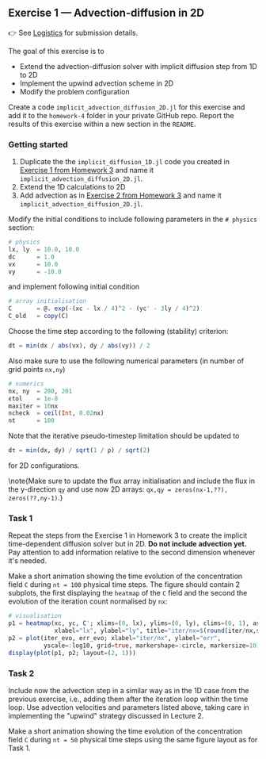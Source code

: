 <!--This file was generated, do not modify it.-->
## Exercise 1 — **Advection-diffusion in 2D**

👉 See [Logistics](/logistics/#submission) for submission details.

The goal of this exercise is to
- Extend the advection-diffusion solver with implicit diffusion step from 1D to 2D
- Implement the upwind advection scheme in 2D
- Modify the problem configuration

Create a code `implicit_advection_diffusion_2D.jl` for this exercise and add it to the `homework-4` folder in your private GitHub repo. Report the results of this exercise within a new section in the `README`.

### Getting started

1. Duplicate the the `implicit_diffusion_1D.jl` code you created in [Exercise 1 from Homework 3](/lecture3/#exercise_1_implicit_transient_diffusion_using_dual_timestepping) and name it `implicit_advection_diffusion_2D.jl`.
2. Extend the 1D calculations to 2D
3. Add advection as in [Exercise 2 from Homework 3](/lecture3/#exercise_2_operator_splitting_for_advection-diffusion) and name it `implicit_advection_diffusion_2D.jl`.

Modify the initial conditions to include following parameters in the `# physics` section:
```julia
# physics
lx, ly  = 10.0, 10.0
dc      = 1.0
vx      = 10.0
vy      = -10.0
```
and implement following initial condition
```julia
# array initialisation
C       = @. exp(-(xc - lx / 4)^2 - (yc' - 3ly / 4)^2)
C_old   = copy(C)
```

Choose the time step according to the following (stability) criterion:

```julia
dt = min(dx / abs(vx), dy / abs(vy)) / 2
```

Also make sure to use the following numerical parameters (in number of grid points `nx,ny`)
```julia
# numerics
nx, ny  = 200, 201
ϵtol    = 1e-8
maxiter = 10nx
ncheck  = ceil(Int, 0.02nx)
nt      = 100

```

Note that the iterative pseudo-timestep limitation should be updated to
```julia
dτ = min(dx, dy) / sqrt(1 / ρ) / sqrt(2)
```
for 2D configurations.

\note{Make sure to update the flux array initialisation and include the flux in the y-direction `qy` and use now 2D arrays: `qx,qy = zeros(nx-1,??), zeros(??,ny-1)`.}

### Task 1
Repeat the steps from the Exercise 1 in Homework 3 to create the implicit time-dependent diffusion solver but in 2D. **Do not include advection yet.** Pay attention to add information relative to the second dimension whenever it's needed.


Make a short animation showing the time evolution of the concentration field `C` during `nt = 100` physical time steps. The figure should contain 2 subplots, the first displaying the `heatmap` of the `C` field and the second the evolution of the iteration count normalised by `nx`:

```julia
# visualisation
p1 = heatmap(xc, yc, C'; xlims=(0, lx), ylims=(0, ly), clims=(0, 1), aspect_ratio=1,
             xlabel="lx", ylabel="ly", title="iter/nx=$(round(iter/nx,sigdigits=3))")
p2 = plot(iter_evo, err_evo; xlabel="iter/nx", ylabel="err",
          yscale=:log10, grid=true, markershape=:circle, markersize=10)
display(plot(p1, p2; layout=(2, 1)))
```

### Task 2
Include now the advection step in a similar way as in the 1D case from the previous exercise, i.e., adding them after the iteration loop within the time loop. Use advection velocities and parameters listed above, taking care in implementing the "upwind" strategy discussed in Lecture 2.

Make a short animation showing the time evolution of the concentration field `C` during `nt = 50` physical time steps using the same figure layout as for Task 1.


